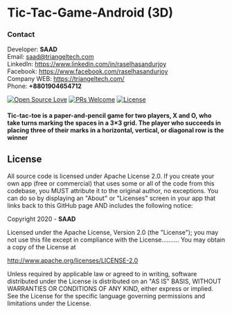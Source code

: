 # Tic-Tac-Game-Android (3D)
### Contact
Developer: <b>SAAD</b> <br>
Email: saad@triangeltech.com<br>
LinkedIn: https://www.linkedin.com/in/raselhasandurjoy<br>
Facebook: https://www.facebook.com/raselhasandurjoy<br>
Company WEB: https://triangeltech.com/ <br>
Phone: <b>+8801904654712</b><br>

[![Open Source Love](https://badges.frapsoft.com/os/v2/open-source.svg?v=102)](https://github.com/raselhasandurjoy/Tic-Tac-Game-Android)
[![PRs Welcome](https://img.shields.io/badge/PRs-welcome-brightgreen.svg?style=flat-square)](http://makeapullrequest.com)
[![License](https://img.shields.io/badge/License-Apache%202.0-blue.svg)](https://opensource.org/licenses/Apache-2.0)

#### Tic-tac-toe is a paper-and-pencil game for two players, X and O, who take turns marking the spaces in a 3×3 grid. The player who succeeds in placing three of their marks in a horizontal, vertical, or diagonal row is the winner

## License
All source code is licensed under Apache License 2.0. If you create your own app (free or commercial) that uses some or all of the code from this codebase, you MUST attribute it to the original author, no exceptions. You can do so by displaying an "About" or "Licenses" screen in your app that links back to this GitHub page AND includes the following notice:

Copyright 2020 - <b>SAAD</b>

Licensed under the Apache License, Version 2.0 (the "License");
you may not use this file except in compliance with the License..........
You may obtain a copy of the License at

   http://www.apache.org/licenses/LICENSE-2.0

Unless required by applicable law or agreed to in writing, software
distributed under the License is distributed on an "AS IS" BASIS,
WITHOUT WARRANTIES OR CONDITIONS OF ANY KIND, either express or implied.
See the License for the specific language governing permissions and
limitations under the License.

